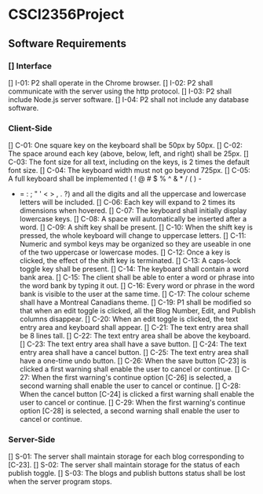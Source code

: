 # CSCI2356Project

## Software Requirements

### [] Interface

[] I-01: P2 shall operate in the Chrome browser.
[] I-02: P2 shall communicate with the server using the http protocol.
[] I-03: P2 shall include Node.js server software.
[] I-04: P2 shall not include any database software.

### Client-Side

[] C-01: One square key on the keyboard shall be 50px by 50px.
[] C-02: The space around each key (above, below, left, and right) shall
be 25px.
[] C-03: The font size for all text, including on the keys, is 2 times the default
font size.
[] C-04: The keyboard width must not go beyond 725px.
[] C-05: A full keyboard shall be implemented ( ! @ # $ % ^ & \* / ( ) -

- = : ; " ' < > , . ?) and all the digits and all the uppercase and
  lowercase letters will be included.
  [] C-06: Each key will expand to 2 times its dimensions when hovered.
  [] C-07: The keyboard shall initially display lowercase keys.
  [] C-08: A space will automatically be inserted after a word.
  [] C-09: A shift key shall be present.
  [] C-10: When the shift key is pressed, the whole keyboard will change
  to uppercase letters.
  [] C-11: Numeric and symbol keys may be organized so they are useable
  in one of the two uppercase or lowercase modes.
  [] C-12: Once a key is clicked, the effect of the shift key is terminated.
  [] C-13: A caps-lock toggle key shall be present.
  [] C-14: The keyboard shall contain a word bank area.
  [] C-15: The client shall be able to enter a word or phrase into the word
  bank by typing it out.
  [] C-16: Every word or phrase in the word bank is visible to the user at
  the same time.
  [] C-17: The colour scheme shall have a Montreal Canadians theme.
  [] C-19: P1 shall be modified so that when an edit toggle is
  clicked, all the Blog Number, Edit, and Publish columns disappear.
  [] C-20: When an edit toggle is clicked, the text entry area and keyboard shall appear.
  [] C-21: The text entry area shall be 8 lines tall.
  [] C-22: The text entry area shall be above the keyboard.
  [] C-23: The text entry area shall have a save button.
  [] C-24: The text entry area shall have a cancel button.
  [] C-25: The text entry area shall have a one-time undo button.
  [] C-26: When the save button [C-23] is clicked a first warning shall
  enable the user to cancel or continue.
  [] C-27: When the first warning's continue option [C-26] is selected, a
  second warning shall enable the user to cancel or continue.
  [] C-28: When the cancel button [C-24] is clicked a first warning
  shall enable the user to cancel or continue.
  [] C-29: When the first warning's continue option [C-28] is selected,
  a second warning shall enable the user to cancel or continue.

### Server-Side

[] S-01: The server shall maintain storage for each blog corresponding to [C-23].
[] S-02: The server shall maintain storage for the status of each publish
toggle.
[] S-03: The blogs and publish buttons status shall be lost when
the server program stops.

